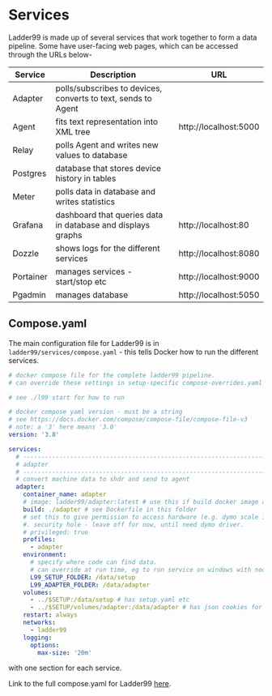 # Services

Ladder99 is made up of several services that work together to form a data pipeline. Some have user-facing web pages, which can be accessed through the URLs below-

| Service | Description | URL |
|---------|------------|---------|
| Adapter | polls/subscribes to devices, converts to text, sends to Agent |  |
| Agent | fits text representation into XML tree | http://localhost:5000 |
| Relay | polls Agent and writes new values to database |  |
| Postgres | database that stores device history in tables |  |
| Meter | polls data in database and writes statistics |  |
| Grafana | dashboard that queries data in database and displays graphs | http://localhost:80 |
| Dozzle | shows logs for the different services | http://localhost:8080 |
| Portainer | manages services - start/stop etc | http://localhost:9000 |
| Pgadmin | manages database | http://localhost:5050 |


<!-- ## List Services

To see the list of running services and their status,

```
./l99 list
```

e.g.

```
$ ./l99 list
NAMES      STATUS        PORTS
adapter    Up 16 hours
agent      Up 12 hours   0.0.0.0:5000->5000/tcp
dozzle     Up 16 hours   0.0.0.0:8080->8080/tcp
grafana    Up 16 hours   0.0.0.0:80->3000/tcp
pgadmin    Up 16 hours   0.0.0.0:5050->5050/tcp
postgres   Up 16 hours   0.0.0.0:5432->5432/tcp
relay      Up 16 hours
```

The url and port listed on the left is what you would enter in the browser to access that service - e.g. for Dozzle it's http://localhost:8080. -->


## Compose.yaml

The main configuration file for Ladder99 is in `ladder99/services/compose.yaml` - this tells Docker how to run the different services. 

```yaml
# docker compose file for the complete ladder99 pipeline.
# can override these settings in setup-specific compose-overrides.yaml files.

# see ./l99 start for how to run

# docker compose yaml version - must be a string
# see https://docs.docker.com/compose/compose-file/compose-file-v3
# note: a '3' here means '3.0'
version: '3.8'

services:
  # ---------------------------------------------------------------------------
  # adapter
  # ---------------------------------------------------------------------------
  # convert machine data to shdr and send to agent
  adapter:
    container_name: adapter
    # image: ladder99/adapter:latest # use this if build docker image and push to hub
    build: ./adapter # see Dockerfile in this folder
    # set this to give permission to access hardware (e.g. dymo scale in usb port).
    #. security hole - leave off for now, until need dymo driver.
    # privileged: true
    profiles:
      - adapter
    environment:
      # specify where code can find data.
      # can override at run time, eg to run service on windows with node.
      L99_SETUP_FOLDER: /data/setup
      L99_ADAPTER_FOLDER: /data/adapter
    volumes:
      - ../$SETUP:/data/setup # has setup.yaml etc
      - ../$SETUP/volumes/adapter:/data/adapter # has json cookies for backfilling
    restart: always
    networks:
      - ladder99
    logging:
      options:
        max-size: '20m'
```

with one section for each service. 

Link to the full compose.yaml for Ladder99 [here](../../services/compose.yaml).

